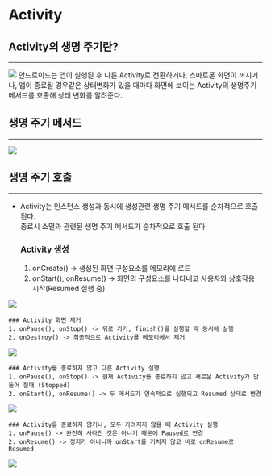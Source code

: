 # Activity
## Activity의 생명 주기란?   
* * * 
<img src="https://blog.kakaocdn.net/dn/cs6PT5/btqIDD8T93n/TxDj98W7xC0dq2H2qviLb1/img.png">  
안드로이드는 앱이 실행된 후 다른 Activity로 전환하거나, 스마트폰 화면이 꺼지거나, 앱이 종료될 경우같은 상태변화가 있을 때마다 화면에 보이는 Activity의 생명주기 메서드를 호출해 상태 변화를 알려준다.  

## 생명 주기 메서드 
* * *   
<img src="https://blog.kakaocdn.net/dn/bhpxJ2/btqIs9BGPbQ/KcbZ48j6rWG6kMrLuQq9Zk/img.png">    

## 생명 주기 호출 
* * *   
- Activity는 인스턴스 생성과 동시에 생성관련 생명 주기 메서드를 순차적으로 호출 된다.   
종료시 소멸과 관련된 생명 주기 메서드가 순차적으로 호출 된다.

    ### Activity 생성   
    1. onCreate() -> 생성된 화면 구성요소를 메모리에 로드
    2. onStart(), onResume() -> 화면의 구성요소를 나타내고 사용자와 상호작용 시작(Resumed 실행 중)
<img src="https://blog.kakaocdn.net/dn/JyQBC/btqIyeoVto4/rkQMn597pKDfxLhkvTddi0/img.png">

    ### Activity 화면 제거
    1. onPause(), onStop() -> 뒤로 가기, finish()를 실행할 때 동시에 실행
    2. onDestroy() -> 최종적으로 Activity를 메모리에서 제거
<img src="https://blog.kakaocdn.net/dn/OILQN/btqIs99uPDN/Vlc7V3VJMmqXdaFtg4yxR1/img.png">

    ### Activity를 종료하지 않고 다른 Activity 실행
    1. onPause(), onStop() -> 현재 Activity를 종료하지 않고 새로운 Activity가 만들어 질때 (Stopped)
    2. onStart(), onResume() -> 두 메서드가 연속적으로 실행되고 Resumed 상태로 변경
<img src="https://blog.kakaocdn.net/dn/ceHKGd/btqIAOpvDcn/S2Hc6Fwe1ev4m3k3nPJ7Mk/img.png">
    
    ### Activity를 종료하지 않거나, 모두 가려지지 않을 때 Activity 실행
    1. onPause() -> 완전히 사라진 것은 아니기 때문에 Paused로 변경
    2. onResume() -> 정지가 아니니까 onStart를 거치지 않고 바로 onResume로 Resumed
<img src="https://blog.kakaocdn.net/dn/bfuNQN/btqIvEBoMxT/HMn9pxgjoPTDbOocbmorB1/img.png">
